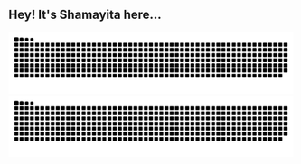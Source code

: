 ## Hey! It's Shamayita here...
![GitHub Snake Light](https://raw.githubusercontent.com/Shamayita05/Shamayita05/output/github-snake.svg#gh-light-mode-only)
![GitHub Snake Dark](https://raw.githubusercontent.com/Shamayita05/Shamayita05/output/github-snake-dark.svg#gh-dark-mode-only)

<!--
**Shamayita05/Shamayita05** is a ✨ _special_ ✨ repository because its `README.md` (this file) appears on your GitHub profile.

Here are some ideas to get you started:

- 🔭 I’m currently working on ...
- 🌱 I’m currently learning ...
- 👯 I’m looking to collaborate on ...
- 🤔 I’m looking for help with ...
- 💬 Ask me about ...
- 📫 How to reach me: ...
- 😄 Pronouns: ...
- ⚡ Fun fact: ...
-->
